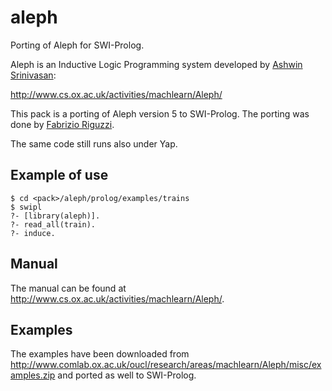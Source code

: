 # aleph
Porting of Aleph for SWI-Prolog.

Aleph is an Inductive Logic Programming system developed by [Ashwin Srinivasan](https://www.iiitd.edu.in/~ashwin/):

http://www.cs.ox.ac.uk/activities/machlearn/Aleph/

This  pack is a porting of Aleph version 5 to SWI-Prolog. The porting was done  by [Fabrizio Riguzzi](http://ds.ing.unife.it/~friguzzi/).

The same code still runs also under Yap.

Example of use
---------------

    $ cd <pack>/aleph/prolog/examples/trains
    $ swipl
    ?- [library(aleph)].
    ?- read_all(train).
    ?- induce.

## Manual
The manual can be found at http://www.cs.ox.ac.uk/activities/machlearn/Aleph/.

## Examples
The examples have been downloaded from http://www.comlab.ox.ac.uk/oucl/research/areas/machlearn/Aleph/misc/examples.zip and ported as well to SWI-Prolog.
